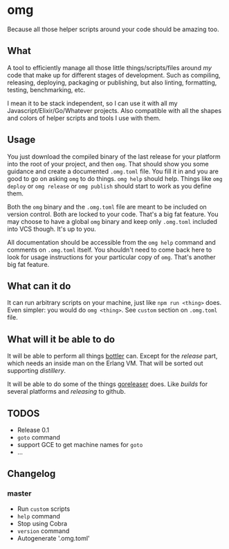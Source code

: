 # omg

Because all those helper scripts around your code should be amazing too.

## What

A tool to efficiently manage all those little things/scripts/files around _my_ code that make up for different stages of development. Such as compiling, releasing, deploying, packaging or publishing, but also linting, formatting, testing, benchmarking, etc.

I mean it to be stack independent, so I can use it with all my Javascript/Elixir/Go/Whatever projects. Also compatible with all the shapes and colors of helper scripts and tools I use with them.

## Usage

You just download the compiled binary of the last release for your platform into the root of your project, and then `omg`. That should show you some guidance and create a documented `.omg.toml` file. You fill it in and you are good to go on asking `omg` to do things. `omg help` should help. Things like `omg deploy` or `omg release` or `omg publish` should start to work as you define them.

Both the `omg` binary and the `.omg.toml` file are meant to be included on version control. Both are locked to your code. That's a big fat feature. You may choose to have a global `omg` binary and keep only `.omg.toml` included into VCS though. It's up to you.

All documentation should be accessible from the `omg help` command and comments on `.omg.toml` itself. You shouldn't need to come back here to look for usage instructions for your particular copy of `omg`. That's another big fat feature.

## What can it do

It can run arbitrary scripts on your machine, just like `npm run <thing>` does. Even simpler: you would do `omg <thing>`. See `custom` section on `.omg.toml` file.

## What will it be able to do

It will be able to perform all things [bottler](https://github.com/rubencaro/bottler) can. Except for the _release_ part, which needs an inside man on the Erlang VM. That will be sorted out supporting _distillery_.

It will be able to do some of the things [goreleaser](https://goreleaser.com/) does. Like _builds_ for several platforms and _releasing_ to github.

## TODOS

* Release 0.1
* `goto` command
* support GCE to get machine names for `goto`
* ...

## Changelog

### master

* Run `custom` scripts
* `help` command
* Stop using Cobra
* `version` command
* Autogenerate '.omg.toml'